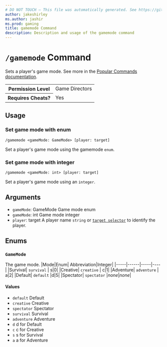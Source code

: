 ```yaml
---
# DO NOT TOUCH — This file was automatically generated. See https://github.com/mojang/minecraftapidocsgenerator to modify descriptions, examples, etc.
author: jakeshirley
ms.author: jashir
ms.prod: gaming
title: gamemode Command
description: Description and usage of the gamemode command
---
```

# `/gamemode` Command
Sets a player's game mode. See more in the [Popular Commands documentation](https://learn.microsoft.com/minecraft/creator/documents/commandspopularcommands#gamemode).

<table>
  <tr>
    <th>Permission Level</th>
    <td>Game Directors</td>
  </tr>
  <tr>
    <th>Requires Cheats?</th>
    <td>Yes</td>
  </tr>
</table>

## Usage
### Set game mode with enum
`/gamemode <gameMode: GameMode> [player: target]`

Set a player's game mode using the gamemode `enum`.

### Set game mode with integer
`/gamemode <gameMode: int> [player: target]`

Set a player's game mode using an `integer`.

## Arguments
- `gameMode`: GameMode
Game mode enum
- `gameMode`: int
Game mode integer
- `player`: target
A player name `string` or [`target selector`](https://learn.microsoft.com/minecraft/creator/documents/commandsintroduction#target-selectors) to identify the player.

## Enums
### `GameMode`
The game mode.
|Mode|Enum| Abbreviation|Integer|
|-----|------|-----|----|
|Survival| `survival` | s|0|
|Creative| `creative` | c|1|
|Adventure| `adventure` | a|2|
|Default| `default` |d|5|
|Spectator| `spectator` |*none*|*none*|

#### Values
- `default`
Default
- `creative`
Creative
- `spectator`
Spectator
- `survival`
Survival
- `adventure`
Adventure
- `d`
d for Default
- `c`
c for Creative
- `s`
s for Survival
- `a`
a for Adventure
